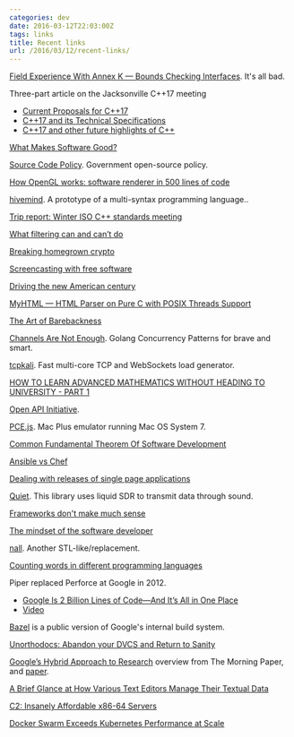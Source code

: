 ```yaml
---
categories: dev
date: 2016-03-12T22:03:00Z
tags: links
title: Recent links
url: /2016/03/12/recent-links/
---
```


[Field Experience With Annex K — Bounds Checking Interfaces](http://www.open-std.org/jtc1/sc22/wg14/www/docs/n1967.htm). It's all bad.

Three-part article on the Jacksonville C++17 meeting

- [Current Proposals for C++17](http://meetingcpp.com/index.php/br/items/current-proposals-for-c17.html)
- [C++17 and its Technical Specifications](http://meetingcpp.com/index.php/br/items/c17-and-its-technical-specifications.html)
- [C++17 and other future highlights of C++](http://meetingcpp.com/index.php/br/items/cpp17-and-other-future-highlights-of-cpp.html)

[What Makes Software Good?](https://medium.com/@mbostock/what-makes-software-good-943557f8a488#.papdt8s63)

[Source Code Policy](https://sourcecode.cio.gov/). Government open-source policy.

[How OpenGL works: software renderer in 500 lines of code](https://github.com/ssloy/tinyrenderer/wiki)

[hivemind](https://github.com/alehander42/hivemind). A prototype of a multi-syntax programming language..

[Trip report: Winter ISO C++ standards meeting](http://herbsutter.com/2016/03/11/trip-report-winter-iso-c-standards-meeting/)

[What filtering can and can’t do](http://cityobservatory.org/what-filtering-can-and-cant-do/)

[Breaking homegrown crypto](https://kivikakk.ee/cryptography/2016/02/20/breaking-homegrown-crypto.html)

[Screencasting with free software](http://edouard.peller.in/2016/03/12/screencasting-with-free-software.html)

[Driving the new American century](http://techcrunch.com/2016/03/12/driving-the-new-american-century/)

[MyHTML — HTML Parser on Pure C with POSIX Threads Support](http://lexborisov.github.io/myhtml/)

[The Art of Barebackness](https://blog.oxplot.com/the-art-of-barebackness/)

[Channels Are Not Enough](https://gist.github.com/kachayev/21e7fe149bc5ae0bd878). Golang Concurrency Patterns for brave and smart.

[tcpkali](https://github.com/machinezone/tcpkali). Fast multi-core TCP and WebSockets load generator.

[HOW TO LEARN ADVANCED MATHEMATICS WITHOUT HEADING TO UNIVERSITY - PART 1](https://www.quantstart.com/articles/How-to-Learn-Advanced-Mathematics-Without-Heading-to-University-Part-1)

[Open API Initiative](https://openapis.org/).

[PCE.js](https://jamesfriend.com.au/pce-js/). Mac Plus emulator running Mac OS System 7.

[Common Fundamental Theorem Of Software Development](https://github.com/IndieRobert/Common-Fundamental-Theorem-Of-Software-Development)

[Ansible vs Chef](http://tjheeta.github.io/2015/04/15/ansible-vs-chef/)

[Dealing with releases of single page applications](http://www.beepsend.com/2016/03/10/dealing-releases-single-page-applications/)

[Quiet](http://brian-armstrong.github.io/quiet/). This library uses liquid SDR to transmit data through sound. 

[Frameworks don't make much sense](http://www.catonmat.net/blog/frameworks-dont-make-sense/)

[The mindset of the software developer](https://medium.com/@crowquine/the-mindset-of-the-software-developer-2b8f64ee96e5#.afn3lg46o)

[nall](https://gitlab.com/higan/higan/tree/master/nall). Another STL-like/replacement.

[Counting words in different programming languages](http://juditacs.github.io/2015/11/26/wordcount.html)

Piper replaced Perforce at Google in 2012.

- [Google Is 2 Billion Lines of Code—And It’s All in One Place](http://www.wired.com/2015/09/google-2-billion-lines-codeand-one-place/)
- [Video](https://plus.google.com/+DominicMitchell/posts/DjABWzqp4kj)

[Bazel](http://bazel.io/) is a public version of Google's internal build system.

[Unorthodocs: Abandon your DVCS and Return to Sanity](https://bitquabit.com/post/unorthodocs-abandon-your-dvcs-and-return-to-sanity/)

[Google’s Hybrid Approach to Research](http://blog.acolyer.org/2016/03/04/googles-hybrid-approach-to-research/) overview from The Morning Paper, and [paper](https://static.googleusercontent.com/media/research.google.com/en//pubs/archive/38149.pdf).

[A Brief Glance at How Various Text Editors Manage Their Textual Data](http://ecc-comp.blogspot.com/2015/05/a-brief-glance-at-how-5-text-editors.html)

[C2: Insanely Affordable x86-64 Servers](https://blog.scaleway.com/2016/03/08/c2-insanely-affordable-x64-servers/)

[Docker Swarm Exceeds Kubernetes Performance at Scale](https://blog.docker.com/2016/03/swarmweek-docker-swarm-exceeds-kubernetes-scale/)
